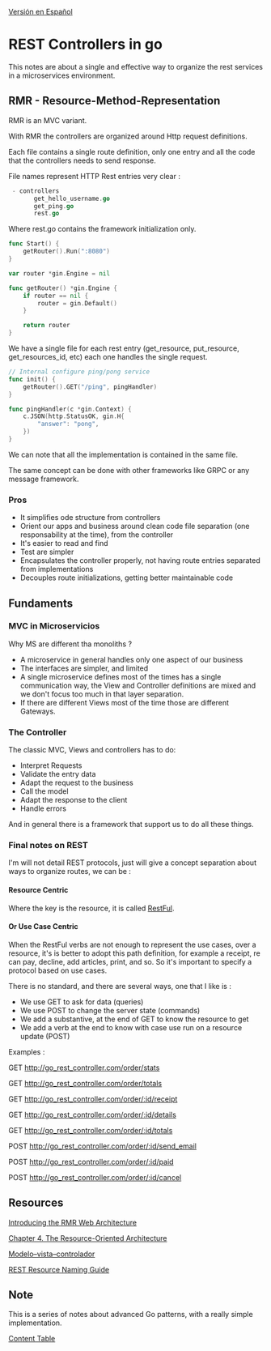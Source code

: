 [Versión en Español](https://github.com/nmarsollier/go_rest_controller/blob/main/README.md)

# REST Controllers in go

This notes are about a single and effective way to organize the rest services in a microservices environment.

## RMR - Resource-Method-Representation

RMR is an MVC variant.

With RMR the controllers are organized around Http request definitions.

Each file contains a single route definition, only one entry and all the code that the controllers needs to send response.

File names represent HTTP Rest entries very clear :

```go
 - controllers
       get_hello_username.go
       get_ping.go
       rest.go
```

Where rest.go contains the framework initialization only. 

```go
func Start() {
	getRouter().Run(":8080")
}

var router *gin.Engine = nil

func getRouter() *gin.Engine {
	if router == nil {
		router = gin.Default()
	}

	return router
}
```

We have a single file for each rest entry (get_resource, put_resource, get_resources_id, etc) each one handles the single request.

```go
// Internal configure ping/pong service
func init() {
	getRouter().GET("/ping", pingHandler)
}

func pingHandler(c *gin.Context) {
	c.JSON(http.StatusOK, gin.H{
		"answer": "pong",
	})
}
```

We can note that all the implementation is contained in the same file.

The same concept can be done with other frameworks like GRPC or any message framework.

### Pros

- It simplifies ode structure from controllers
- Orient our apps and business around clean code file separation (one responsability at the time), from the controller
- It's easier to read and find
- Test are simpler
- Encapsulates the controller properly, not having route entries separated from implementations
- Decouples route initializations, getting better maintainable code
  
## Fundaments

### MVC in Microservicios

Why MS are different tha monoliths ?

- A microservice in general handles only one aspect of our business
- The interfaces are simpler, and limited
- A single microservice defines most of the times has a single communication way, the View and Controller definitions are mixed and we don't focus too much in that layer separation. 
- If there are different Views most of the time those are different Gateways.

### The Controller

The classic MVC, Views and controllers has to do: 

- Interpret Requests
- Validate the entry data
- Adapt the request to the business 
- Call the model
- Adapt the response to the client
- Handle errors

And in general there is a framework that support us to do all these things.

### Final notes on REST

I'm will not detail REST protocols, just will give a concept separation about ways to organize routes, we can be :

#### Resource Centric

Where the key is the resource, it is called [RestFul](https://en.wikipedia.org/wiki/Representational_state_transfer).

#### Or Use Case Centric

When the RestFul verbs are not enough to represent the use cases, over a resource, it's is better to adopt this path definition, for example a receipt, re can pay, decline, add articles, print, and so. So it's important to specify a protocol based on use cases.

There is no standard, and there are several ways, one that I like is :

- We use GET to ask for data (queries)
- We use POST to change the server state (commands)
- We add a substantive, at the end of GET to know the resource to get
- We add a verb at the end to know with case use run on a resource update (POST)

Examples :

GET http://go_rest_controller.com/order/stats

GET http://go_rest_controller.com/order/totals

GET http://go_rest_controller.com/order/:id/receipt

GET http://go_rest_controller.com/order/:id/details

GET http://go_rest_controller.com/order/:id/totals

POST http://go_rest_controller.com/order/:id/send_email

POST http://go_rest_controller.com/order/:id/paid

POST http://go_rest_controller.com/order/:id/cancel

## Resources

[Introducing the RMR Web Architecture](https://www.peej.co.uk/articles/rmr-architecture.html)

[Chapter 4. The Resource-Oriented Architecture](https://www.oreilly.com/library/view/restful-web-services/9780596529260/ch04.html)

[Modelo–vista–controlador](https://es.wikipedia.org/wiki/Modelo%E2%80%93vista%E2%80%93controlador)

[REST Resource Naming Guide](https://restfulapi.net/resource-naming/)

## Note

This is a series of notes about advanced Go patterns, with a really simple implementation.

[Content Table](https://github.com/nmarsollier/go_index/blob/main/README_en.md)
